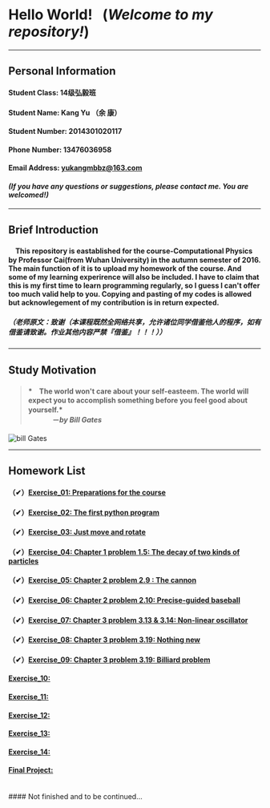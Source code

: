 # **Hello World!** &nbsp; (***Welcome to my repository!***)
***
## **Personal Information**
#### Student Class: 14级弘毅班 
#### Student Name: Kang Yu （余 康）
#### Student Number: 2014301020117
#### Phone Number: 13476036958
#### Email Address: yukangmbbz@163.com
#### *(If you have any questions or suggestions, please contact me. You are welcomed!)*
***
## **Brief Introduction**
#### 　This repository is eastablished for the course-**Computational Physics** by Professor Cai(from Wuhan University) in the autumn semester of 2016. The main function of it is to upload my homework of the course. And some of my learning experirence will also be included. I have to claim that this is my first time to learn programming regularly, so I guess I can't offer too much valid help to you. Copying and pasting of my codes is allowed but acknowlegement of my contribution is in return expected.
##### （老师原文：致谢（本课程既然全网络共享，允许诸位同学借鉴他人的程序，如有借鉴请致谢。作业其他内容严禁『借鉴』！！！））
***
## **Study Motivation**
> #### *　The world won't care about your self-easteem. The world will expect you to accomplish something before you feel good about yourself.*　　　　　　　　　　　　　　　　　　　　　　　　　　　　　　　     　   　－*by* ***Bill Gates***

![bill Gates](https://github.com/yukangnineteen/computational_physics_N2014301020117/blob/master/Exercise-1/Bill%20Gates%20image.jpg)
***
## **Homework List**
#### （✔）[Exercise_01: Preparations for the course](https://github.com/yukangnineteen/computational_physics_N2014301020117/blob/master/Exercise-1/exercise-1.md)
#### （✔）[Exercise_02: The first python program](https://github.com/yukangnineteen/computational_physics_N2014301020117/blob/master/Exercise-2/exercise-2.md)
#### （✔）[Exercise_03: Just move and rotate](https://github.com/yukangnineteen/computational_physics_N2014301020117/blob/master/Exercise-3/exercise-3.md)
#### （✔）[Exercise_04: Chapter 1 problem 1.5: The decay of two kinds of particles](https://github.com/yukangnineteen/computational_physics_N2014301020117/blob/master/Exercise-4/exercise-4.md)
#### （✔）[Exercise_05: Chapter 2 problem 2.9 : The cannon](https://github.com/yukangnineteen/computational_physics_N2014301020117/blob/master/Exercise-5/exercise-5.md)
#### （✔）[Exercise_06: Chapter 2 problem 2.10: Precise-guided baseball](https://github.com/yukangnineteen/computational_physics_N2014301020117/blob/master/Exercise-6/exercise-6.md)
#### （✔）[Exercise_07: Chapter 3 problem 3.13 & 3.14: Non-linear oscillator](https://www.jianshu.com/p/045c5b8c91fb)
#### （✔）[Exercise_08: Chapter 3 problem 3.19: Nothing new](https://www.jianshu.com/p/8ef95d976381)
#### （✔）[Exercise_09: Chapter 3 problem 3.19: Billiard problem](https://www.jianshu.com/p/a8b376f5aa2a)
#### [Exercise_10:](https://)
#### [Exercise_11:](https://)
#### [Exercise_12:](https://)
#### [Exercise_13:](https://)
#### [Exercise_14:](https://)
#### [Final Project:](https://)
<br />
#### Not finished and to be continued...
